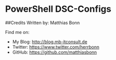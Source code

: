 # PowerShell DSC-Configs


##Credits
Written by: Matthias Bonn

Find me on: 

- My Blog: http://blog.mb-itconsult.de
- Twitter: https://www.twitter.com/herrbonn
- GitHub:  https://github.com/matthiasbonn
